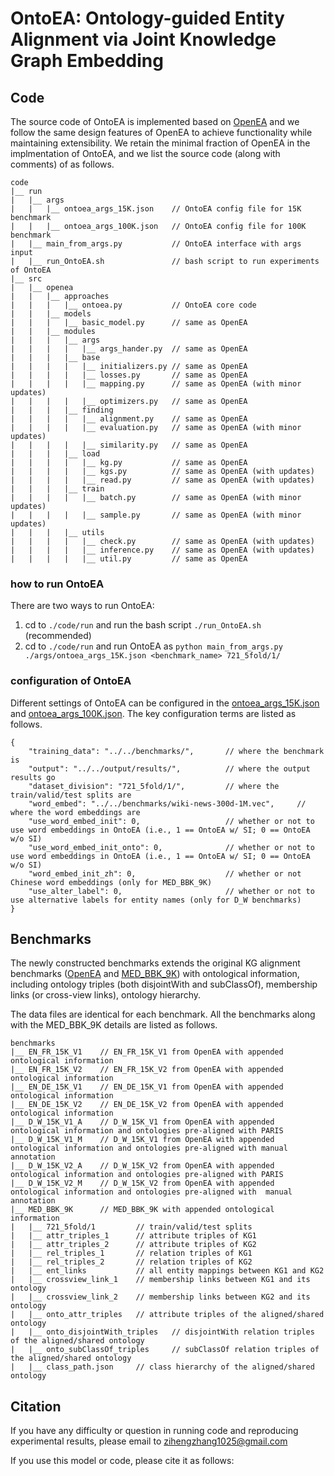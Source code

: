# OntoEA: Ontology-guided Entity Alignment via Joint Knowledge Graph Embedding

## Code

The source code of OntoEA is implemented based on [OpenEA](https://github.com/nju-websoft/OpenEA) and we follow the same design features of OpenEA to achieve functionality while maintaining extensibility. We retain the minimal fraction of OpenEA in the implmentation of OntoEA, and we list the source code (along with comments) of as follows.

```
code
|__ run
|   |__ args
|   |   |__ ontoea_args_15K.json    // OntoEA config file for 15K benchmark
|   |   |__ ontoea_args_100K.json   // OntoEA config file for 100K benchmark
|   |__ main_from_args.py           // OntoEA interface with args input
|   |__ run_OntoEA.sh               // bash script to run experiments of OntoEA
|__ src
|   |__ openea
|   |   |__ approaches
|   |   |   |__ ontoea.py           // OntoEA core code
|   |   |__ models
|   |   |   |__ basic_model.py      // same as OpenEA
|   |   |__ modules
|   |   |   |__ args
|   |   |   |   |__ args_hander.py  // same as OpenEA
|   |   |   |__ base
|   |   |   |   |__ initializers.py // same as OpenEA
|   |   |   |   |__ losses.py       // same as OpenEA
|   |   |   |   |__ mapping.py      // same as OpenEA (with minor updates)
|   |   |   |   |__ optimizers.py   // same as OpenEA
|   |   |   |__ finding
|   |   |   |   |__ alignment.py    // same as OpenEA
|   |   |   |   |__ evaluation.py   // same as OpenEA (with minor updates)
|   |   |   |   |__ similarity.py   // same as OpenEA
|   |   |   |__ load
|   |   |   |   |__ kg.py           // same as OpenEA
|   |   |   |   |__ kgs.py          // same as OpenEA (with updates)
|   |   |   |   |__ read.py         // same as OpenEA (with updates)
|   |   |   |__ train
|   |   |   |   |__ batch.py        // same as OpenEA (with minor updates)
|   |   |   |   |__ sample.py       // same as OpenEA (with minor updates)
|   |   |   |__ utils
|   |   |   |   |__ check.py        // same as OpenEA (with updates)
|   |   |   |   |__ inference.py    // same as OpenEA (with updates)
|   |   |   |   |__ util.py         // same as OpenEA
```

### how to run OntoEA

There are two ways to run OntoEA:
1. cd to ```./code/run``` and run the bash script ```./run_OntoEA.sh``` (recommended)
2. cd to ```./code/run``` and run OntoEA as ```python main_from_args.py ./args/ontoea_args_15K.json <benchmark_name> 721_5fold/1/```

### configuration of OntoEA

Different settings of OntoEA can be configured in the [ontoea_args_15K.json](code/run/args/ontoea_args_15K.json) and [ontoea_args_100K.json](code/run/args/ontoea_args_100K.json). The key configuration terms are listed as follows.

```
{
    "training_data": "../../benchmarks/",       // where the benchmark is
    "output": "../../output/results/",          // where the output results go
    "dataset_division": "721_5fold/1/",         // where the train/valid/test splits are
	"word_embed": "../../benchmarks/wiki-news-300d-1M.vec",     // where the word embeddings are
	"use_word_embed_init": 0,                   // whether or not to use word embeddings in OntoEA (i.e., 1 == OntoEA w/ SI; 0 == OntoEA w/o SI)
	"use_word_embed_init_onto": 0,              // whether or not to use word embeddings in OntoEA (i.e., 1 == OntoEA w/ SI; 0 == OntoEA w/o SI)
	"word_embed_init_zh": 0,                    // whether or not Chinese word embeddings (only for MED_BBK_9K)
	"use_alter_label": 0,                       // whether or not to use alternative labels for entity names (only for D_W benchmarks)
}
```

## Benchmarks

The newly constructed benchmarks extends the original KG alignment benchmarks ([OpenEA](https://github.com/nju-websoft/OpenEA) and [MED_BBK_9K](https://github.com/ZihengZZH/industry-eval-EA)) with ontological information, including ontology triples (both disjointWith and subClassOf), membership links (or cross-view links), ontology hierarchy.

The data files are identical for each benchmark. All the benchmarks along with the MED_BBK_9K details are listed as follows.

```
benchmarks
|__ EN_FR_15K_V1    // EN_FR_15K_V1 from OpenEA with appended ontological information
|__ EN_FR_15K_V2    // EN_FR_15K_V2 from OpenEA with appended ontological information
|__ EN_DE_15K_V1    // EN_DE_15K_V1 from OpenEA with appended ontological information
|__ EN_DE_15K_V2    // EN_DE_15K_V2 from OpenEA with appended ontological information
|__ D_W_15K_V1_A    // D_W_15K_V1 from OpenEA with appended ontological information and ontologies pre-aligned with PARIS
|__ D_W_15K_V1_M    // D_W_15K_V1 from OpenEA with appended ontological information and ontologies pre-aligned with manual annotation
|__ D_W_15K_V2_A    // D_W_15K_V2 from OpenEA with appended ontological information and ontologies pre-aligned with PARIS
|__ D_W_15K_V2_M    // D_W_15K_V2 from OpenEA with appended ontological information and ontologies pre-aligned with  manual annotation
|__ MED_BBK_9K      // MED_BBK_9K with appended ontological information
|   |__ 721_5fold/1         // train/valid/test splits
|   |__ attr_triples_1      // attribute triples of KG1
|   |__ attr_triples_2      // attribute triples of KG2
|   |__ rel_triples_1       // relation triples of KG1
|   |__ rel_triples_2       // relation triples of KG2
|   |__ ent_links           // all entity mappings between KG1 and KG2
|   |__ crossview_link_1    // membership links between KG1 and its ontology
|   |__ crossview_link_2    // membership links between KG2 and its ontology
|   |__ onto_attr_triples   // attribute triples of the aligned/shared ontology
|   |__ onto_disjointWith_triples   // disjointWith relation triples of the aligned/shared ontology
|   |__ onto_subClassOf_triples     // subClassOf relation triples of the aligned/shared ontology
|   |__ class_path.json     // class hierarchy of the aligned/shared ontology
```

## Citation

If you have any difficulty or question in running code and reproducing experimental results, please email to zihengzhang1025@gmail.com

If you use this model or code, please cite it as follows:

```
```
